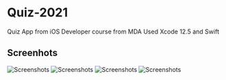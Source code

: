 # Quiz-2021
Quiz App from iOS Developer course from MDA
Used Xcode 12.5 and Swift

## Screenhots
![Screenshots](https://github.com/Evgen-ios/Quiz-2021/blob/main/Quiz%202021/Screenshots/10.59.45.png?raw=true)
![Screenshots](https://github.com/Evgen-ios/Quiz-2021/blob/main/Quiz%202021/Screenshots/10.59.58.png?raw=true)
![Screenshots](https://github.com/Evgen-ios/Quiz-2021/blob/main/Quiz%202021/Screenshots/11.00.10.png?raw=true)
![Screenshots](https://github.com/Evgen-ios/Quiz-2021/blob/main/Quiz%202021/Screenshots/11.00.20.png?raw=true)
